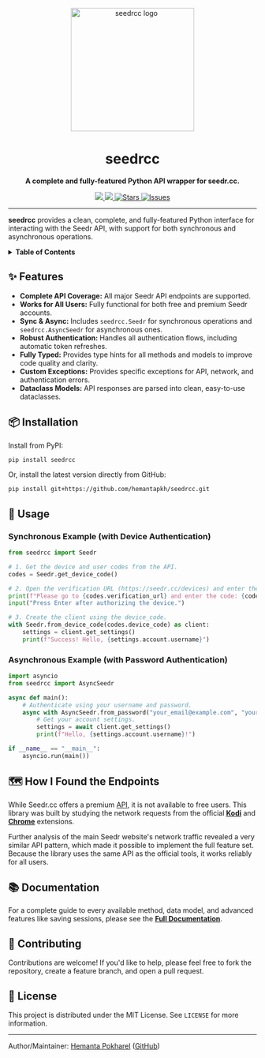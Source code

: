 <p align="center">
  <img src="https://raw.githubusercontent.com/hemantapkh/seedrcc/master/docs/images/seedrcc.png" width="250" alt="seedrcc logo">
</p>

<h1 align="center">seedrcc</h1>

<p align="center">
  <strong>A complete and fully-featured Python API wrapper for seedr.cc.</strong>
</p>

<p align="center">
<a href="https://pypi.org/project/seedrcc">
<img src='https://img.shields.io/pypi/v/seedrcc.svg'>
</a>
<a href="https://pepy.tech/project/seedrcc">
<img src='https://pepy.tech/badge/seedrcc'>
</a>
<a href="https://github.com/hemantapkh/seedrcc/stargazers">
<img src="https://img.shields.io/github/stars/hemantapkh/seedrcc" alt="Stars"/>
</a>
<a href="https://github.com/hemantapkh/seedrcc/issues">
<img src="https://img.shields.io/github/issues/hemantapkh/seedrcc" alt="Issues"/>
</a>
</p>

---

**seedrcc** provides a clean, complete, and fully-featured Python interface for interacting with the Seedr API, with support for both synchronous and asynchronous operations.

<details>
<summary><strong>Table of Contents</strong></summary>

- [✨ Features](#-features)
- [📦 Installation](#-installation)
- [🚀 Usage](#-usage)
- [🗺️ How I Found the Endpoints](#️-how-i-found-the-endpoints)
- [📚 Documentation](#-documentation)
- [🙌 Contributing](#-contributing)
- [📄 License](#-license)

</details>

## ✨ Features

- **Complete API Coverage:** All major Seedr API endpoints are supported.
- **Works for All Users:** Fully functional for both free and premium Seedr accounts.
- **Sync & Async:** Includes `seedrcc.Seedr` for synchronous operations and `seedrcc.AsyncSeedr` for asynchronous ones.
- **Robust Authentication:** Handles all authentication flows, including automatic token refreshes.
- **Fully Typed:** Provides type hints for all methods and models to improve code quality and clarity.
- **Custom Exceptions:** Provides specific exceptions for API, network, and authentication errors.
- **Dataclass Models:** API responses are parsed into clean, easy-to-use dataclasses.

## 📦 Installation

Install from PyPI:

```bash
pip install seedrcc
```

Or, install the latest version directly from GitHub:

```bash
pip install git+https://github.com/hemantapkh/seedrcc.git
```

## 🚀 Usage

### Synchronous Example (with Device Authentication)

```python
from seedrcc import Seedr

# 1. Get the device and user codes from the API.
codes = Seedr.get_device_code()

# 2. Open the verification URL (https://seedr.cc/devices) and enter the user code.
print(f"Please go to {codes.verification_url} and enter the code: {codes.user_code}")
input("Press Enter after authorizing the device.")

# 3. Create the client using the device_code.
with Seedr.from_device_code(codes.device_code) as client:
    settings = client.get_settings()
    print(f"Success! Hello, {settings.account.username}")
```

### Asynchronous Example (with Password Authentication)

```python
import asyncio
from seedrcc import AsyncSeedr

async def main():
    # Authenticate using your username and password.
    async with AsyncSeedr.from_password("your_email@example.com", "your_password") as client:
        # Get your account settings.
        settings = await client.get_settings()
        print(f"Hello, {settings.account.username}!")

if __name__ == "__main__":
    asyncio.run(main())
```

<a name="how-i-got-the-api-endpoints"></a>
## 🗺️ How I Found the Endpoints

While Seedr.cc offers a premium [API](https://www.seedr.cc/docs/api/rest/v1/), it is not available to free users. This library was built by studying the network requests from the official **[Kodi](https://github.com/DannyZB/seedr_kodi)** and **[Chrome](https://github.com/DannyZB/seedr_chrome)** extensions.

Further analysis of the main Seedr website's network traffic revealed a very similar API pattern, which made it possible to implement the full feature set. Because the library uses the same API as the official tools, it works reliably for all users.

## 📚 Documentation

For a complete guide to every available method, data model, and advanced features like saving sessions, please see the **[Full Documentation](https://seedrcc.readthedocs.io/)**.

## 🙌 Contributing

Contributions are welcome! If you'd like to help, please feel free to fork the repository, create a feature branch, and open a pull request.

## 📄 License

This project is distributed under the MIT License. See `LICENSE` for more information.

---
Author/Maintainer: [Hemanta Pokharel](https://hemantapkh.com) ([GitHub](https://github.com/hemantapkh))

